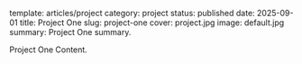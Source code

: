 template: articles/project
category: project
status: published
date: 2025-09-01
title: Project One
slug: project-one
cover: project.jpg
image: default.jpg
summary: Project One summary.

Project One Content.
